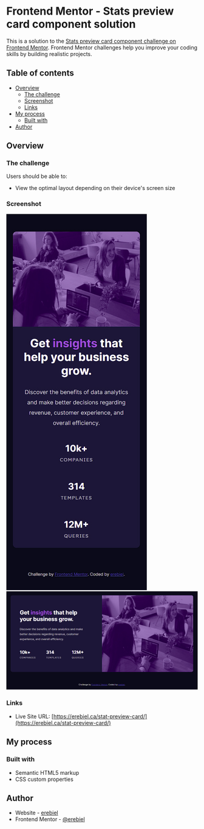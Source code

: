 # Frontend Mentor - Stats preview card component solution

This is a solution to the [Stats preview card component challenge on Frontend Mentor](https://www.frontendmentor.io/challenges/stats-preview-card-component-8JqbgoU62). Frontend Mentor challenges help you improve your coding skills by building realistic projects. 

## Table of contents

- [Overview](#overview)
  - [The challenge](#the-challenge)
  - [Screenshot](#screenshot)
  - [Links](#links)
- [My process](#my-process)
  - [Built with](#built-with)
- [Author](#author)


## Overview

### The challenge

Users should be able to:

- View the optimal layout depending on their device's screen size

### Screenshot

![](screenshots/mobile.jpg)
![](screenshots/desktop.jpg)

### Links

- Live Site URL: [https://erebiel.ca/stat-preview-card/](https://erebiel.ca/stat-preview-card/)

## My process

### Built with

- Semantic HTML5 markup
- CSS custom properties

## Author

- Website - [erebiel](http://www.erebiel.ca)
- Frontend Mentor - [@erebiel](https://www.frontendmentor.io/profile/erebiel)



